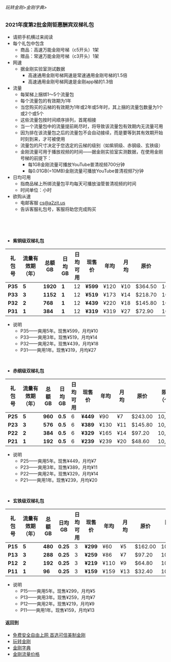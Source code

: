 ###### 玩转金刚>金刚字典>
### 2021年度第2批金刚钜惠酬宾双梯礼包
- 请把手机横过来阅读
- 每个礼包中包含
  - 商品：高速万能金刚号梯（c5开头）1架
  - 赠品：常速万能金刚号梯（c3开头）1架
- 网速
  - 据金刚实验室测试数据
    - 高速通用金刚号梯网速是常速通用金刚号梯的1.5倍
    - 高速通用金刚号梯网速是金刚app梯的1.3倍
- 流量
  - 每架梯上捆绑1～5个流量包
  - 每个流量包的有效期为1年
  - 当您购买的云梯的有效期为1年或2年或5年时，其上捆的流量包数量为1个或2个或5个
  - 这些流量包按时间顺序排列，首尾相接
  - 当一个流量包中的流量提前耗尽时，将导致该流量包有效期内无流量可用
  - 因为排在该流量包之后的流量包不会自动接续，而是要等到其有效期开始时刻到来，才可被使用
  - 流量包的尺寸决定于您选定的云梯的级别（如紫铜级、赤钢级、玄铁级）
  - 金刚流量可用于播放视频的时间——据金刚实验室实测数据，在使用金刚号梯的前提下：
    - 每1GB金刚流量可播放YouTube普清视频700分钟
    - 每0.01GB(=10MB)金刚流量可播放YouTube普清视频7分钟
- 日均可用
  - 指商品梯上所绑流量包平均每天可播放油管普清视频的时间
  - 时间单位：小时
- 欲购从速 
  - 电邮客服 cs@a2zit.us 
  - 告诉客服礼包号，客服将助您完成购买
<br>
<br>
<br>


- <strong>紫铜级双梯礼包</strong>

|礼包号|流量有效期（年）|总额GB|日均GB|日均可用|现售价|年均|月均|原价|限售（个）|
|-----|------------|---------|--|--|----|---|------|--|--|
|<strong> P35 |<strong> 5 |<strong>1920|<strong>1|12 |<strong>¥599|¥120|¥10|$364.50|10,000|
|<strong> P33 |<strong> 3 |<strong>1152|<strong>1|12 |<strong>¥519|¥173|¥14|$218.70|10,000|
|<strong> P32 |<strong> 2 |<strong>768 |<strong>1|12 |<strong>¥439|¥220|¥18|$145.80|10,000|
|<strong> P31 |<strong> 1 |<strong>384 |<strong>1|12 |<strong>¥319|¥319|¥27| $72.90|10,000|
- 说明
  - P35——爽用5年。现售¥599，月均¥10
  - P33——爽用3年。现售¥519，月均¥14
  - P32——爽用2年。现售¥439，月均¥18
  - P31——爽用1年。现售¥319，月均¥27

<br>

- <strong>赤纲级双梯礼包</strong>

|礼包号| 流量有效期（年）|总额GB|日均GB|日均可用|现售价|年均|月均|原价|限售（个）|
|-----|--|--------|--------|---------|---|-------|--|--|--|
|<strong>P25|<strong>5|<strong> 960| <strong>0.5|6|<strong>¥449 |¥90 | ¥7|$243.00|10,000|
|<strong>P23|<strong>3|<strong> 576| <strong>0.5|6|<strong>¥389 |¥130|¥11|$145.80|10,000|
|<strong>P22|<strong>2|<strong> 384| <strong>0.5|6|<strong>¥329 |¥165|¥14| $97.20|10,000|
|<strong>P21|<strong>1|<strong> 192| <strong>0.5|6|<strong>¥239 |¥239|¥20| $48.60|10,000|

- 说明
  - P25——爽用5年。现售¥449，月均¥7
  - P23——爽用3年。现售¥389，月均¥11
  - P22——爽用2年。现售¥329，月均¥14
  - P21——爽用1年。现售¥239，月均¥20

<br>

- <strong>玄铁级双梯礼包</strong>

|礼包号|流量有效期（年）|总额GB|日均GB|日均可用|现售价|年均|月均|原价|限售（个）|
|-----|-------------|------|-----|-------|-----|----|---|--|-------|
| <strong> P15 |<strong>5|<strong>480|<strong>0.25| 3 |<strong>¥299| ¥60| ¥5|$162.00|10,000|
| <strong> P13 |<strong>3|<strong>288|<strong>0.25| 3 |<strong>¥259| ¥86| ¥7| $97.20|10,000|
| <strong> P12 |<strong>2|<strong>192|<strong>0.25| 3 |<strong>¥219|¥110| ¥9| $64.80|10,000|
| <strong> P11 |<strong>1|<strong> 96|<strong>0.25| 3 |<strong>¥159|¥159|¥13| $32.40|10,000|

- 说明
  - P15——爽用5年。现售¥299，月均¥5
  - P13——爽用3年。现售¥259，月均¥7
  - P12——爽用2年。现售¥219，月均¥9
  - P11——爽用1年。现售¥159，月均¥13



#### 返回到
- [免费安全自由上网 首选可信美制金刚](https://github.com/a2zitpro/web/blob/master/%E5%BE%80%E5%90%8E%E7%BF%BB.md)
- [玩转金刚](https://github.com/a2zitpro/web/blob/master/LadderFree/A.md)
- [金刚字典](https://github.com/a2zitpro/web/blob/master/LadderFree/kkDictionary/KKDictionary.md)
- [金刚流量价格](https://github.com/a2zitpro/web/blob/master/LadderFree/kkDictionary/Price/KKDTPrice.md)



